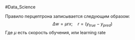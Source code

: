 #Data_Science 

Правило перцептрона записывается следующим образом:
$$\Delta w  = \mu r x;\quad r=(y_{true} - y_{pred})$$
Где $\mu$ есть скорость обучения, или learning rate